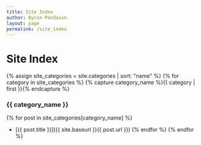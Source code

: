 ```yaml
---
title: Site Index
author: Byron Pendason
layout: page
permalink: /site_index
---
```


# Site Index
{% assign site_categories = site.categories | sort: "name" %}
{% for category in site_categories %}
{% capture category_name %}{{ category | first }}{% endcapture %}

### {{ category_name }}
{% for post in site_categories[category_name] %}
- [{{ post.title }}]({{ site.baseurl }}{{ post.url }})
{% endfor %}
{% endfor %}

